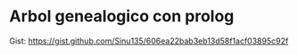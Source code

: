 # Arbol genealogico con prolog
Gist: https://gist.github.com/Sinu135/606ea22bab3eb13d58f1acf03895c92f
